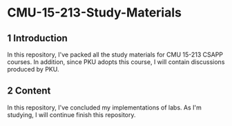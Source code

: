 # CMU-15-213-Study-Materials

## 1 Introduction

In this repository, I've packed all the study materials for CMU 15-213 CSAPP courses. In addition, since PKU adopts this course, I will contain discussions produced by PKU.

## 2 Content

In this repository, I've concluded my implementations of labs. As I'm studying, I will continue finish this repository.
